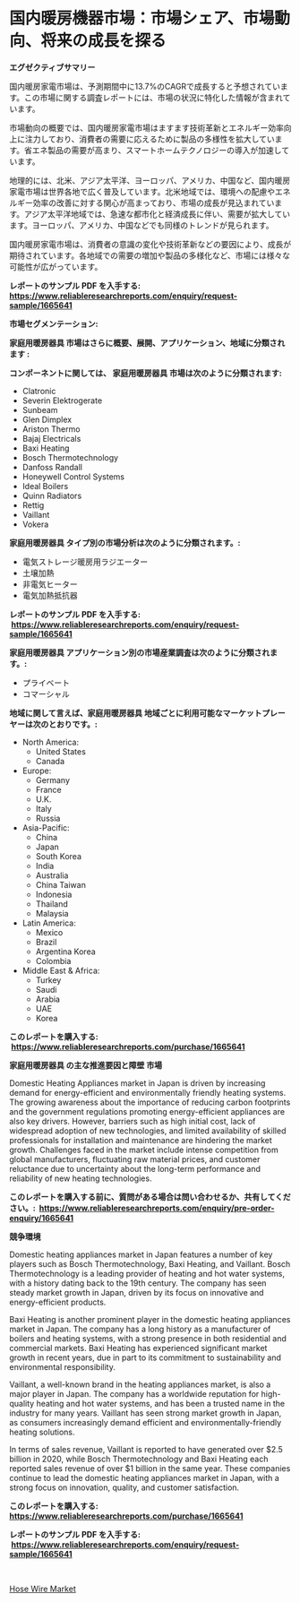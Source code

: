 <p><h1>国内暖房機器市場：市場シェア、市場動向、将来の成長を探る</h1></p><p><strong>エグゼクティブサマリー</strong></p>
<p><p>国内暖房家電市場は、予測期間中に13.7%のCAGRで成長すると予想されています。この市場に関する調査レポートには、市場の状況に特化した情報が含まれています。</p><p>市場動向の概要では、国内暖房家電市場はますます技術革新とエネルギー効率向上に注力しており、消費者の需要に応えるために製品の多様性を拡大しています。省エネ製品の需要が高まり、スマートホームテクノロジーの導入が加速しています。</p><p>地理的には、北米、アジア太平洋、ヨーロッパ、アメリカ、中国など、国内暖房家電市場は世界各地で広く普及しています。北米地域では、環境への配慮やエネルギー効率の改善に対する関心が高まっており、市場の成長が見込まれています。アジア太平洋地域では、急速な都市化と経済成長に伴い、需要が拡大しています。ヨーロッパ、アメリカ、中国などでも同様のトレンドが見られます。</p><p>国内暖房家電市場は、消費者の意識の変化や技術革新などの要因により、成長が期待されています。各地域での需要の増加や製品の多様化など、市場には様々な可能性が広がっています。</p></p>
<p><strong>レポートのサンプル PDF を入手する: <a href="https://www.reliableresearchreports.com/enquiry/request-sample/1665641">https://www.reliableresearchreports.com/enquiry/request-sample/1665641</a></strong></p>
<p><strong>市場セグメンテーション:</strong></p>
<p><strong> 家庭用暖房器具 市場はさらに概要、展開、アプリケーション、地域に分類されます :</strong></p>
<p><strong>コンポーネントに関しては、 家庭用暖房器具 市場は次のように分類されます: &nbsp;</strong></p>
<p><ul><li>Clatronic</li><li>Severin Elektrogerate</li><li>Sunbeam</li><li>Glen Dimplex</li><li>Ariston Thermo</li><li>Bajaj Electricals</li><li>Baxi Heating</li><li>Bosch Thermotechnology</li><li>Danfoss Randall</li><li>Honeywell Control Systems</li><li>Ideal Boilers</li><li>Quinn Radiators</li><li>Rettig</li><li>Vaillant</li><li>Vokera</li></ul></p>
<p><strong> 家庭用暖房器具 タイプ別の市場分析は次のように分類されます。:</strong></p>
<p><ul><li>電気ストレージ暖房用ラジエーター</li><li>土壌加熱</li><li>非電気ヒーター</li><li>電気加熱抵抗器</li></ul></p>
<p><strong>レポートのサンプル PDF を入手する: &nbsp;<a href="https://www.reliableresearchreports.com/enquiry/request-sample/1665641">https://www.reliableresearchreports.com/enquiry/request-sample/1665641</a></strong></p>
<p><strong> 家庭用暖房器具 アプリケーション別の市場産業調査は次のように分類されます。:</strong></p>
<p><ul><li>プライベート</li><li>コマーシャル</li></ul></p>
<p><strong>地域に関して言えば、家庭用暖房器具 地域ごとに利用可能なマーケットプレーヤーは次のとおりです。:</strong></p>
<p><ul>
    <li>
        North America:
        <ul>
            <li>United States</li>
            <li>Canada</li>
        </ul>
    </li>
    <li>
        Europe:
        <ul>
            <li>Germany</li>
            <li>France</li>
            <li>U.K.</li>
            <li>Italy</li>
            <li>Russia</li>
        </ul>
    </li>
    <li>
        Asia-Pacific:
        <ul>
            <li>China</li>
            <li>Japan</li>
            <li>South Korea</li>
            <li>India</li>
            <li>Australia</li>
            <li>China Taiwan</li>
            <li>Indonesia</li>
            <li>Thailand</li>
            <li>Malaysia</li>
        </ul>
    </li>
    <li>
        Latin America:
        <ul>
            <li>Mexico</li>
            <li>Brazil</li>
            <li>Argentina Korea</li>
            <li>Colombia</li>
        </ul>
    </li>
    <li>
        Middle East & Africa:
        <ul>
            <li>Turkey</li>
            <li>Saudi</li>
            <li>Arabia</li>
            <li>UAE</li>
            <li>Korea</li>
        </ul>
    </li>
    </ul></p>
<p><strong>このレポートを購入する: &nbsp;<a href="https://www.reliableresearchreports.com/purchase/1665641">https://www.reliableresearchreports.com/purchase/1665641</a></strong></p>
<p><strong>家庭用暖房器具 の主な推進要因と障壁 市場</strong></p>
<p><p>Domestic Heating Appliances market in Japan is driven by increasing demand for energy-efficient and environmentally friendly heating systems. The growing awareness about the importance of reducing carbon footprints and the government regulations promoting energy-efficient appliances are also key drivers. However, barriers such as high initial cost, lack of widespread adoption of new technologies, and limited availability of skilled professionals for installation and maintenance are hindering the market growth. Challenges faced in the market include intense competition from global manufacturers, fluctuating raw material prices, and customer reluctance due to uncertainty about the long-term performance and reliability of new heating technologies.</p></p>
<p><strong>このレポートを購入する前に、質問がある場合は問い合わせるか、共有してください。:&nbsp; <a href="https://www.reliableresearchreports.com/enquiry/pre-order-enquiry/1665641">https://www.reliableresearchreports.com/enquiry/pre-order-enquiry/1665641</a></strong></p>
<p><strong>競争環境</strong></p>
<p><p>Domestic heating appliances market in Japan features a number of key players such as Bosch Thermotechnology, Baxi Heating, and Vaillant. Bosch Thermotechnology is a leading provider of heating and hot water systems, with a history dating back to the 19th century. The company has seen steady market growth in Japan, driven by its focus on innovative and energy-efficient products.</p><p>Baxi Heating is another prominent player in the domestic heating appliances market in Japan. The company has a long history as a manufacturer of boilers and heating systems, with a strong presence in both residential and commercial markets. Baxi Heating has experienced significant market growth in recent years, due in part to its commitment to sustainability and environmental responsibility.</p><p>Vaillant, a well-known brand in the heating appliances market, is also a major player in Japan. The company has a worldwide reputation for high-quality heating and hot water systems, and has been a trusted name in the industry for many years. Vaillant has seen strong market growth in Japan, as consumers increasingly demand efficient and environmentally-friendly heating solutions.</p><p>In terms of sales revenue, Vaillant is reported to have generated over $2.5 billion in 2020, while Bosch Thermotechnology and Baxi Heating each reported sales revenue of over $1 billion in the same year. These companies continue to lead the domestic heating appliances market in Japan, with a strong focus on innovation, quality, and customer satisfaction.</p></p>
<p><strong>このレポートを購入する: &nbsp; <a href="https://www.reliableresearchreports.com/purchase/1665641">https://www.reliableresearchreports.com/purchase/1665641</a></strong></p>
<p><strong>レポートのサンプル PDF を入手する: &nbsp;<a href="https://www.reliableresearchreports.com/enquiry/request-sample/1665641">https://www.reliableresearchreports.com/enquiry/request-sample/1665641</a></strong><strong></strong></p>
<p>&nbsp;</p>
<p><p><a href="https://copper-carbon-84f.notion.site/Hose-Wire-Market-Share-Market-New-Trends-Analysis-Report-By-Type-By-Application-By-End-use-By-R-9ed63df916c54089b23da1a731498dd4">Hose Wire Market</a></p></p>